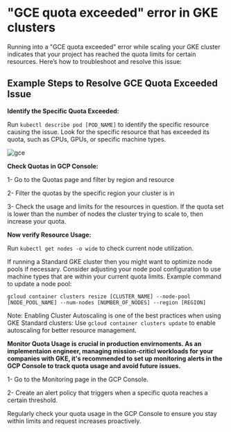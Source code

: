 # "GCE quota exceeded"  error in GKE clusters #

Running into a "GCE quota exceeded" error while scaling your GKE cluster indicates that your project has reached the quota limits for certain resources. Here’s how to troubleshoot and resolve this issue:

## Example Steps to Resolve GCE Quota Exceeded Issue

**Identify the Specific Quota Exceeded:**

Run ```kubectl describe pod [POD_NAME]``` to identify the specific resource causing the issue. Look for the specific resource that has exceeded its quota, such as CPUs, GPUs, or specific machine types.

![gce](https://github.com/user-attachments/assets/37dae0dd-e987-4b5b-a236-3d8f29a7570a)

**Check Quotas in GCP Console:**

1- Go to the Quotas page and filter by region and resource

2- Filter the quotas by the specific region your cluster is in 

3- Check the usage and limits for the resources in question. If the quota set is lower than the number of nodes the cluster trying to scale to, then increase your quota.

**Now verify Resource Usage:**

Run ```kubectl get nodes -o wide``` to check current node utilization.

If running a Standard GKE cluster then you might want to optimize node pools if necessary. Consider adjusting your node pool configuration to use machine types that are within your current quota limits.
Example command to update a node pool:
```
gcloud container clusters resize [CLUSTER_NAME] --node-pool [NODE_POOL_NAME] --num-nodes [NUMBER_OF_NODES] --region [REGION]
```

Note: Enabling Cluster Autoscaling is one of the best practices when using GKE Standard clusters:
Use ```gcloud container clusters update``` to enable autoscaling for better resource management.


**Monitor Quota Usage is crucial in production envirnoments. As an implementaion engineer, managing mission-criticl workloads for your companies with GKE, it's recommended to set up monitoring alerts in the GCP Console to track quota usage and avoid future issues.**

1- Go to the Monitoring page in the GCP Console.

2- Create an alert policy that triggers when a specific quota reaches a certain threshold.

Regularly check your quota usage in the GCP Console to ensure you stay within limits and request increases proactively.
